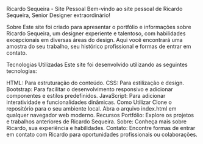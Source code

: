 Ricardo Sequeira - Site Pessoal
Bem-vindo ao site pessoal de Ricardo Sequeira, Senior Designer extraordinário!

Sobre
Este site foi criado para apresentar o portfólio e informações sobre Ricardo Sequeira, um designer experiente e talentoso, com habilidades excepcionais em diversas áreas do design. Aqui você encontrará uma amostra do seu trabalho, seu histórico profissional e formas de entrar em contato.

Tecnologias Utilizadas
Este site foi desenvolvido utilizando as seguintes tecnologias:

HTML: Para estruturação do conteúdo.
CSS: Para estilização e design.
Bootstrap: Para facilitar o desenvolvimento responsivo e adicionar componentes e estilos predefinidos.
JavaScript: Para adicionar interatividade e funcionalidades dinâmicas.
Como Utilizar
Clone o repositório para o seu ambiente local.
Abra o arquivo index.html em qualquer navegador web moderno.
Recursos
Portfólio: Explore os projetos e trabalhos anteriores de Ricardo Sequeira.
Sobre: Conheça mais sobre Ricardo, sua experiência e habilidades.
Contato: Encontre formas de entrar em contato com Ricardo para oportunidades profissionais ou colaborações.
